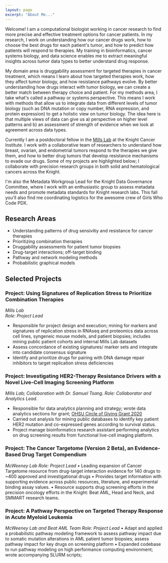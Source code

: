 ```yaml
---
layout: page
excerpt: "About Me..."
---
```


Welcome! I am a computational biologist working in cancer research to find more precise and effective treatment options for cancer patients. In my research, I work on understanding how our cancer drugs work, how to choose the best drugs for each patient's tumor, and how to predict how patients will respond to therapies. My training in bioinformatics, cancer systems biology, and data science enables me to extract meaningful insights across tumor data types to better understand drug response. 

My domain area is druggability assessment for targeted therapies in cancer treatment, which means I learn about how targeted therapies work, how they affect tumor biology, and how resistance pathways evolve. By better understanding how drugs interact with tumor biology, we can create a better match between therapy choice and patient. For my methods area, I take what's called a pathway or systems perspective. This means I work with methods that allow us to integrate data from different levels of tumor biology (such as DNA mutation or copy number, RNA expression, and protein expression) to get a holistic view on tumor biology. The idea here is that multiple views of data can give us a) perspective on higher level patterns and b) an assessment of strength of evidence when we look at agreement across data types. 

Currently I am a postdoctoral fellow in the [Mills Lab](https://www.ohsu.edu/school-of-medicine/mills-lab/people) at the Knight Cancer Institute. I work with a collaborative team of researchers to understand how breast, ovarian, and endometrial tumors respond to the therapies we give them, and how to better drug tumors that develop resistance mechanisms to evade our drugs. Some of my projects are highlighted below; I collaborate with precision research groups in both solid and hematological cancers across the Knight. 


I'm also the Metadata Workgroup Lead for the Knight Data Governance Committee, where I work with an enthusiastic group to assess metadata needs and promote metadata standards for Knight research labs. This fall you'll also find me coordinating logistics for the awesome crew of Girls Who Code PDX. 

## Research Areas
* Understanding patterns of drug sensivitiy and resistance for cancer therapies
* Prioritizing combination therapies
* Druggability assessments for patient tumor biopsies
* Drug-target interactions; off-target binding
* Pathway and network modeling methods
* Probabilistic graphical models

## Selected Projects
### Project: Using Signatures of Replication Stress to Prioritize Combination Therapies
*Mills Lab*  
*Role: Project Lead*  
* Responsible for project design and execution; mining for markers and signatures of replication stress in RNAseq and proteomics data across cell lines, syngeneic mouse models, and patient biopsies; includes mining public patient cohorts and internal Mills Lab datasets
* Assess concordance of existing signatures/ marker sets and integrate into candidate consensus signature
* Identify and prioritize drugs for pairing with DNA damage repair inhibitors to target replication stress deficiencies

### Project: Investigating HER2-Therapy Resistance Drivers with a Novel Live-Cell Imaging Screening Platform
*Mills Lab; Collaboration with Dr. Samuel Tsang*. 
*Role: Collaborator and Analytics Lead*. 
* Responsible for data analytics planning and strategy; wrote data analytics sections for grant; [OHSU Circle of Giving Grant 2020](https://www.ohsu.edu/womens-health/circle-giving) 
* Carried out analysis for mining public databases to identify key patient HER2 mutation and co-expressed genes according to survival status. 
* Project manage bioinformatics research assistant performing analytics on drug screening results from functional live-cell imaging platform. 

### Project: The Cancer Targetome (Version 2 Beta), an Evidence-Based Drug Target Compendium
*McWeeney Lab*
*Role: Project Lead*
•	Leading expansion of Cancer Targetome resource from drug-target interaction evidence for 140 drugs to ~400 approved and investigational drugs
•	Provides target information with supporting evidence across public resources, literature, and experimental binding assay values.
•	Resource supports drug screening efforts in the precision oncology efforts in the Knight: Beat AML, Head and Neck, and SMMART research teams. 

### Project: A Pathway Perspective on Targeted Therapy Response in Acute Myeloid Leukemia
*McWeeney Lab and Beat AML Team*
*Role: Project Lead*
•	Adapt and applied a probabilistic pathway modeling framework to assess pathway impact due to somatic mutation alterations in AML patient tumor biopsies; assess pathway impact for key drugs on screening platform 
•	Expanded codebase to run pathway modeling on high performance computing environment; wrote accompanying SLURM scripts;




